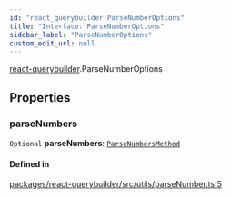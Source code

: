 ```yaml
---
id: "react_querybuilder.ParseNumberOptions"
title: "Interface: ParseNumberOptions"
sidebar_label: "ParseNumberOptions"
custom_edit_url: null
---
```


[react-querybuilder](../modules/react_querybuilder.md).ParseNumberOptions

## Properties

### parseNumbers

 `Optional` **parseNumbers**: [`ParseNumbersMethod`](../modules/react_querybuilder.md#parsenumbersmethod)

#### Defined in

[packages/react-querybuilder/src/utils/parseNumber.ts:5](https://github.com/react-querybuilder/react-querybuilder/blob/55590db8/packages/react-querybuilder/src/utils/parseNumber.ts#L5)
